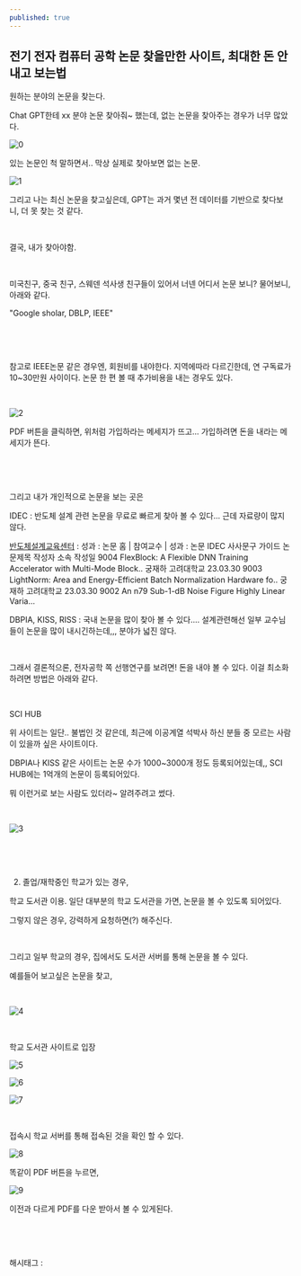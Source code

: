 ```yaml
---
published: true
---
```

## 전기 전자 컴퓨터 공학 논문 찾을만한 사이트, 최대한 돈 안 내고 보는법

원하는 분야의 논문을 찾는다.

Chat GPT한테 xx 분야 논문 찾아줘~ 했는데, 없는 논문을 찾아주는 경우가 너무 많았다.

![0](/asset/img/223062137110/0.png)

있는 논문인 척 말하면서.. 막상 실제로 찾아보면 없는 논문.

![1](/asset/img/223062137110/1.png)

그리고 나는 최신 논문을 찾고싶은데, GPT는 과거 몇년 전 데이터를 기반으로 찾다보니, 더 못 찾는 것 같다.

​

결국, 내가 찾아야함.

​

미국친구, 중국 친구, 스웨덴 석사생 친구들이 있어서 너넨 어디서 논문 보니? 물어보니, 아래와 같다.

"Google sholar, DBLP, IEEE"

​

​

참고로 IEEE논문 같은 경우엔, 회원비를 내야한다. 지역에따라 다르긴한데, 연 구독료가 10~30만원 사이이다. 논문 한 편 볼 때 추가비용을 내는 경우도 있다.

​

![2](/asset/img/223062137110/2.png)

PDF 버튼을 클릭하면, 위처럼 가입하라는 메세지가 뜨고... 가입하려면 돈을 내라는 메세지가 뜬다.

​

​

그리고 내가 개인적으로 논문을 보는 곳은

IDEC : 반도체 설계 관련 논문을 무료로 빠르게 찾아 볼 수 있다... 근데 자료량이 많지 않다.

[반도체설계교육센터](https://www.idec.or.kr/professor/paper/list/) : 성과 : 논문 홈 | 참여교수 | 성과 : 논문 IDEC 사사문구 가이드 논문제목 작성자 소속 작성일 9004 FlexBlock: A Flexible DNN Training Accelerator with Multi-Mode Block.. 궁재하 고려대학교 23.03.30 9003 LightNorm: Area and Energy-Efficient Batch Normalization Hardware fo.. 궁재하 고려대학교 23.03.30 9002 An n79 Sub-1-dB Noise Figure Highly Linear Varia...

DBPIA, KISS, RISS : 국내 논문을 많이 찾아 볼 수 있다.... 설계관련해선 일부 교수님들이 논문을 많이 내시긴하는데,,, 분야가 넓진 않다.

​

그래서 결론적으론, 전자공학 쪽 선행연구를 보려면! 돈을 내야 볼 수 있다. 이걸 최소화하려면 방법은 아래와 같다.

​

SCI HUB

위 사이트는 일단.. 불법인 것 같은데, 최근에 이공계열 석박사 하신 분들 중 모르는 사람이 있을까 싶은 사이트이다.

DBPIA나 KISS 같은 사이트는 논문 수가 1000~3000개 정도 등록되어있는데,, SCI HUB에는 1억개의 논문이 등록되어있다.

뭐 이런거로 보는 사람도 있더라~ 알려주려고 썼다.

​

![3](/asset/img/223062137110/3.png)

​

​

2. 졸업/재학중인 학교가 있는 경우,

학교 도서관 이용. 일단 대부분의 학교 도서관을 가면, 논문을 볼 수 있도록 되어있다.

그렇지 않은 경우, 강력하게 요청하면(?) 해주신다.

​

그리고 일부 학교의 경우, 집에서도 도서관 서버를 통해 논문을 볼 수 있다.

예를들어 보고싶은 논문을 찾고,

​

![4](/asset/img/223062137110/4.png)

​

학교 도서관 사이트로 입장

![5](/asset/img/223062137110/5.png)

![6](/asset/img/223062137110/6.png)

![7](/asset/img/223062137110/7.png)

​

접속시 학교 서버를 통해 접속된 것을 확인 할 수 있다.

![8](/asset/img/223062137110/8.png)

똑같이 PDF 버튼을 누르면,

![9](/asset/img/223062137110/9.png)

이전과 다르게 PDF를 다운 받아서 볼 수 있게된다.

​

​

 해시태그 : 